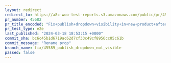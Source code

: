 ```yaml
---
layout: redirect
redirect_to: https://a8c-woo-test-reports.s3.amazonaws.com/public/pr/45682/e2e/index.html
pr_number: 45682
pr_title_encoded: "Fix+publish+dropdown+visibility+in+new+product+after+hiding+pre-publish+modal"
pr_test_type: e2e
last_published: "2024-03-18 18:53:15 +0000"
commit_sha: bc6c45b1d6719ac62d7cf33c49cf8956cc05c61b
commit_message: "Rename prop"
branch_name: fix/45589_publish_dropdown_not_visible
passed: false
---
```

